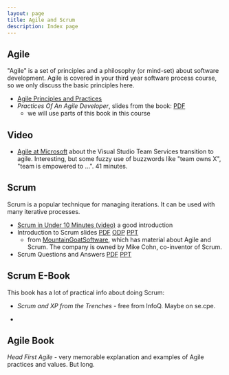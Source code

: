 ```yaml
---
layout: page
title: Agile and Scrum
description: Index page
---
```


## Agile

"Agile" is a set of principles and a philosophy (or mind-set) about software development.  Agile is covered in your third year software process course, so we only discuss the basic principles here.

* [Agile Principles and Practices](agile-principles-practices)
* *Practices Of An Agile Developer*, slides from the book: [PDF](PracticesOfAnAgileDeveloper-slides.pdf)
    - we will use parts of this book in this course

## Video

* [Agile at Microsoft](https://www.youtube.com/watch?v=-LvCJpnNljU) about the Visual Studio Team Services transition to agile. Interesting, but some fuzzy use of buzzwords like "team owns X", "team is empowered to ...". 41 minutes.

## Scrum

Scrum is a popular technique for managing iterations. It can be used with many iterative processes.

* [Scrum in Under 10 Minutes (video)](https://youtu.be/XU0llRltyFM) a good introduction
* Introduction to Scrum slides [PDF](Intro-Scrum-MountainGoat.pdf) [ODP](Intro-Scrum-MountainGoat.odp) [PPT](Intro-Scrum-MountainGoat.ppt)
    - from [MountainGoatSoftware](https://www.mountaingoatsoftware.com), which has material about Agile and Scrum. The company is owned by Mike Cohn, co-inventor of Scrum.
* Scrum Questions and Answers [PDF](Scrum-Questions-and-Answers.pdf) [PPT](Scrum-Questions-and-Answers.ppt)

## Scrum E-Book

This book has a lot of practical info about doing Scrum:

* *Scrum and XP from the Trenches* - free from InfoQ.  Maybe on se.cpe.

* 


## Agile Book

*Head First Agile* - very memorable explanation and examples of Agile practices and values.  But long.
